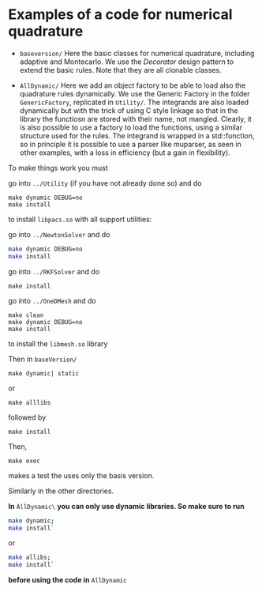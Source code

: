 # Examples of a code for numerical quadrature #

* `baseversion/` Here the basic classes for numerical quadrature,
  including adaptive and Montecarlo. We use the *Decorator* design pattern to
  extend the basic rules. Note that they are all clonable classes.

* `AllDynamic/` Here we add an object factory to be able to load also
  the quadrature rules dynamically. We use the Generic Factory in the
  folder `GenericFactory`, replicated in `Utility/`. The integrands
  are also loaded dynamically but with the trick of using C style
  linkage so that in the library the functiosn are stored with their
  name, not mangled.  Clearly, it is also possible to use a factory to
  load the functions, using a similar structure used for the rules.
  The integrand is wrapped in a std::function, so in principle it is
  possible to use a parser like muparser, as seen in other examples,
  with a loss in efficiency (but a gain in flexibility).

To make things work you must

go into `../Utility` (if you have not already done so) and do

    make dynamic DEBUG=no
    make install

to install `libpacs.so` with all support utilities:

go into `../NewtonSolver` and do
```bash
make dynamic DEBUG=no
make install
```
go into `../RKFSolver` and do

    make install

go into `../OneDMesh` and do

    make clean
    make dynamic DEBUG=no
    make install

to install the `libmesh.so` library

Then in `baseVersion/`

    make dynamic| static 
  
  or

    make alllibs
    
followed by

    make install

Then,

    make exec 
    
makes a test the uses only the basis version.

Similarly in the other directories. 

**In** `AllDynamic\` **you can only use dynamic libraries. So make sure to run** 
```bash
make dynamic; 
make install`
```
or 
```bash
make allibs; 
make install`
```

 **before using the code in** `AllDynamic`


